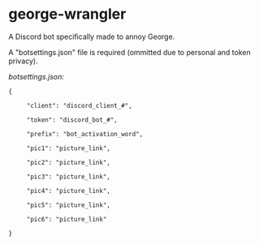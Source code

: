 # george-wrangler
A Discord bot specifically made to annoy George.



A "botsettings.json" file is required (ommitted due to personal and token privacy).


*botsettings.json:*
```
{

     "client": "discord_client_#",

     "token": "discord_bot_#",

     "prefix": "bot_activation_word",

     "pic1": "picture_link",
  
     "pic2": "picture_link",

     "pic3": "picture_link",

     "pic4": "picture_link",

     "pic5": "picture_link",

     "pic6": "picture_link"

}
```
